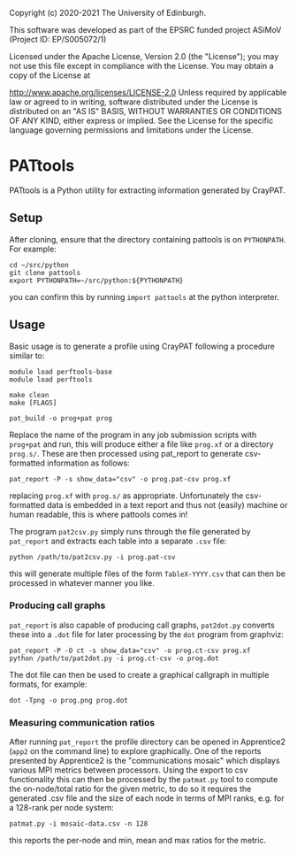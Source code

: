 Copyright (c) 2020-2021 The University of Edinburgh.

This software was developed as part of the
EPSRC funded project ASiMoV (Project ID: EP/S005072/1)

Licensed under the Apache License, Version 2.0 (the "License"); you may not use this file except in
compliance with the License. You may obtain a copy of the License at

http://www.apache.org/licenses/LICENSE-2.0
Unless required by applicable law or agreed to in writing, software distributed under the License is
distributed on an "AS IS" BASIS, WITHOUT WARRANTIES OR CONDITIONS OF ANY KIND, either express or
implied. See the License for the specific language governing permissions and limitations under the
License.

# PATtools

PATtools is a Python utility for extracting information generated by CrayPAT.

## Setup

After cloning, ensure that the directory containing pattools is on `PYTHONPATH`.
For example:

```
cd ~/src/python
git clone pattools
export PYTHONPATH=~/src/python:${PYTHONPATH}
```

you can confirm this by running `import pattools` at the python interpreter.

## Usage

Basic usage is to generate a profile using CrayPAT following a procedure similar to:

```
module load perftools-base
module load perftools

make clean
make [FLAGS]

pat_build -o prog+pat prog
```

Replace the name of the program in any job submission scripts with `prog+pat` and run, this will
produce either a file like `prog.xf` or a directory `prog.s/`.
These are then processed using pat_report to generate csv-formatted information as follows:

```
pat_report -P -s show_data="csv" -o prog.pat-csv prog.xf
```

replacing `prog.xf` with `prog.s/` as appropriate.
Unfortunately the csv-formatted data is embedded in a text report and thus not (easily) machine or
human readable, this is where pattools comes in!

The program `pat2csv.py` simply runs through the file generated by `pat_report` and extracts each
table into a separate `.csv` file:

```
python /path/to/pat2csv.py -i prog.pat-csv
```

this will generate multiple files of the form `TableX-YYYY.csv` that can then be processed in
whatever manner you like.

### Producing call graphs

`pat_report` is also capable of producing call graphs, `pat2dot.py` converts these into a `.dot`
file for later processing by the `dot` program from graphviz:

```
pat_report -P -O ct -s show_data="csv" -o prog.ct-csv prog.xf
python /path/to/pat2dot.py -i prog.ct-csv -o prog.dot
```

The dot file can then be used to create a graphical callgraph in multiple formats, for example:

```
dot -Tpng -o prog.png prog.dot
```

### Measuring communication ratios

After running `pat_report` the profile directory can be opened in Apprentice2 (`app2` on the command
line) to explore graphically.
One of the reports presented by Apprentice2 is the "communications mosaic" which displays various
MPI metrics between processors.
Using the export to csv functionality this can then be processed by the `patmat.py` tool to compute
the on-node/total ratio for the given metric, to do so it requires the generated .csv file and the
size of each node in terms of MPI ranks, e.g. for a 128-rank per node system:
```
patmat.py -i mosaic-data.csv -n 128
```
this reports the per-node and min, mean and max ratios for the metric.
